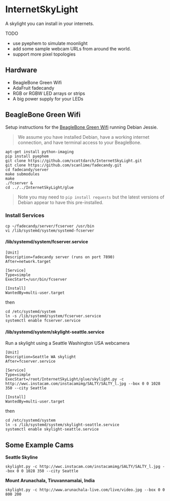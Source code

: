 # InternetSkyLight
A skylight you can install in your internets.

TODO
* use pyephem to simulate moonlight
* add some sample webcam URLs from around the world.
* support more pixel topologies

## Hardware

* BeagleBone Green Wifi
* AdaFruit fadecandy
* RGB or RGBW LED arrays or strips
* A big power supply for your LEDs

## BeagleBone Green Wifi

Setup instructions for the [BeagleBone Green Wifi](https://beagleboard.org/green-wireless/)
running Debian Jessie.

> We assume you have installed Debian, have a working internet connection,
> and have terminal access to your BeagleBone.

    apt-get install python-imaging
    pip install pyephem
    git clone https://github.com/scottdarch/InternetSkyLight.git
    git clone https://github.com/scanlime/fadecandy.git
    cd fadecandy/server
    make submodules
    make
    ./fcserver &
    cd ../../InternetSkyLight/glue

> Note you may need to `pip install requests` but the latest versions of
> Debian appear to have this pre-installed.

### Install Services

    cp ~/fadecandy/server/fcserver /usr/bin
    vi /lib/systemd/system/systemd-fcserver

#### /lib/systemd/system/fcserver.service

    [Unit]
    Description=fadecandy server (runs on port 7890)
    After=network.target

    [Service]
    Type=simple
    ExecStart=/usr/bin/fcserver

    [Install]
    WantedBy=multi-user.target

 then

    cd /etc/systemd/system
    ln -s /lib/systemd/system/fcserver.service
    systemctl enable fcserver.service

#### /lib/systemd/system/skylight-seattle.service

Run a skylight using a Seattle Washington USA webcamera

    [Unit]
    Description=Seattle WA skylight
    After=fcserver.service

    [Service]
    Type=simple
    ExecStart=/root/InternetSkyLight/glue/skylight.py -c http://wwc.instacam.com/instacamimg/SALTY/SALTY_l.jpg --box 0 0 1028 350 --city Seattle

    [Install]
    WantedBy=multi-user.target

then

    cd /etc/systemd/system
    ln -s /lib/systemd/system/skylight-seattle.service
    systemctl enable skylight-seattle.service

## Some Example Cams

**Seattle Skyline**

    skylight.py -c http://wwc.instacam.com/instacamimg/SALTY/SALTY_l.jpg --box 0 0 1028 350 --city Seattle

**Mount Arunachala, Tiruvannamalai, India**

    skylight.py -c http://www.arunachala-live.com/live/video.jpg --box 0 0 800 200
